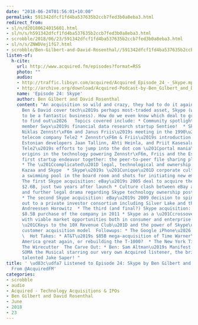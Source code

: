 ```yaml
---
date: "2018-06-24T01:56:01+10:00"
permalink: 591342dfcf1fd4ba537635b2ccb7fed3b0a8eba3.html
redirect_from:
- sl/n/d20180624015601.html
- sl/n/s/h591342dfcf1fd4ba537635b2ccb7fed3b0a8eba3.html
- scrobble/2018/06/23/591342dfcf1fd4ba537635b2ccb7fed3b0a8eba3.html
- sl/n/s/ZNWDVej1fG7.html
- scrobble/Ben-Gilbert-and-David-Rosenthal//591342dfcf1fd4ba537635b2ccb7fed3b0a8eba3.html
listen-of:
  h-cite:
    url: http://www.acquired.fm/episodes?format=RSS
    photo: ""
    audio:
    - http://traffic.libsyn.com/acquired/Acquired_Episode_24_-_Skype.mp3
    - http://archive.org/download/Acquired-Podcast-by-Ben_Gilbert_and_David_Rosenthal/Episode_24_Skype.mp3
    name: 'Episode 24: Skype'
    author: Ben Gilbert and David Rosenthal
    content: "An acquisition so wild and crazy, they had to do it again. And again.
      Ben & David cover tech\u2019s perhaps most-traded asset, Skype (which also happens
      to be a fantastic business). How do we even know which deal to grade? Tune in
      to find out\u2026   Topics covered include: * Community spotlight: Slack community
      member Swyx\u2019s financial data research startup Sentieo!  * Skype founders
      Niklas Zennstr\xF6m and Janus Friis\u2019s meeting in the 1990\u2019s at Swedish
      telecom company Tele2 * Zennstr\xF6m & Friis\u2019s introduction to talented
      Estonian developers Jaan Tallinn, Ahti Heinla, and Priit Kasesalu as part of
      Tele2\u2019s efforts to jump into the dot com \u201Cportal mania\u201D  * Skype\u2019s
      origins in the technology powering Zennstr\xF6m, Friis and the Estonians\u2019
      first startup endeavor together: the peer-to-peer file sharing platform Kazaa
      * The \u201Ccomplicated\u201D legal, technological and ownership situation for
      Kazaa and Skype  * Skype\u2019s \u201Cunique\u201D corporate culture, including
      a swimming pool in the board room and shots for initiating new employees  *
      The first Skype acquisition: eBay\u2019s 2005 deal to acquire the company for
      $2.6B, just two years after launch * Culture clash between eBay and Skype management,
      and further legal drama regarding Skype technology ownership post-acquisition
      * The second Skype acquisition: eBay\u2019s 2009 decision to spin the company
      out to a private investor consortium including Silver Lake and the newly-formed
      Andreessen Horowitz  * The third (and final?) Skype acquisition: Microsoft\u2019s
      $8.5B purchase of the company in 2011 * Skype as a \u201Ccrossover\u201D product
      with viable market opportunities both in consumer and enterprise * Bill Gurley\u2019s
      \u201CKeys to the 10X Revenue Club\u201D and the power of Skype\u2019s organic
      customer acquisition model  Followups: * The Google iPhone\u2026 err, Pixel!
      \  Hot Takes: * AT&T\u2019s $85B mega-acquisition of Time Warner\u2026 making
      America great again, or rebuilding the T-1000?  * The New York Times acquiring
      The Wirecutter  The Carve Out: * Ben: Sam Altman\u2019s Manifest Destiny * David:
      SOMA the Musical starring our very own Acquired listener, the brilliant and
      talented Jake Saper! "
title: ' \ud83c\udfa7 Listened to Episode 24: Skype by Ben Gilbert and David Rosenthal
  From @AcquiredFM'
categories:
- scrobble
- audio
- Acquired - Technology Acquisitions & IPOs
- Ben Gilbert and David Rosenthal
- June
- 2018
- 23
---
```

